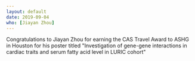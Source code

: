 ```yaml
---
layout: default
date: 2019-09-04
who: [Jiayan Zhou]
---
```


Congratulations to Jiayan Zhou for earning the CAS Travel Award to ASHG in Houston for his poster titled "Investigation of gene-gene interactions in cardiac traits and serum fatty acid level in LURIC cohort"